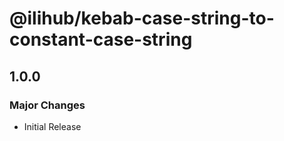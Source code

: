 # @ilihub/kebab-case-string-to-constant-case-string

## 1.0.0

### Major Changes

- Initial Release
